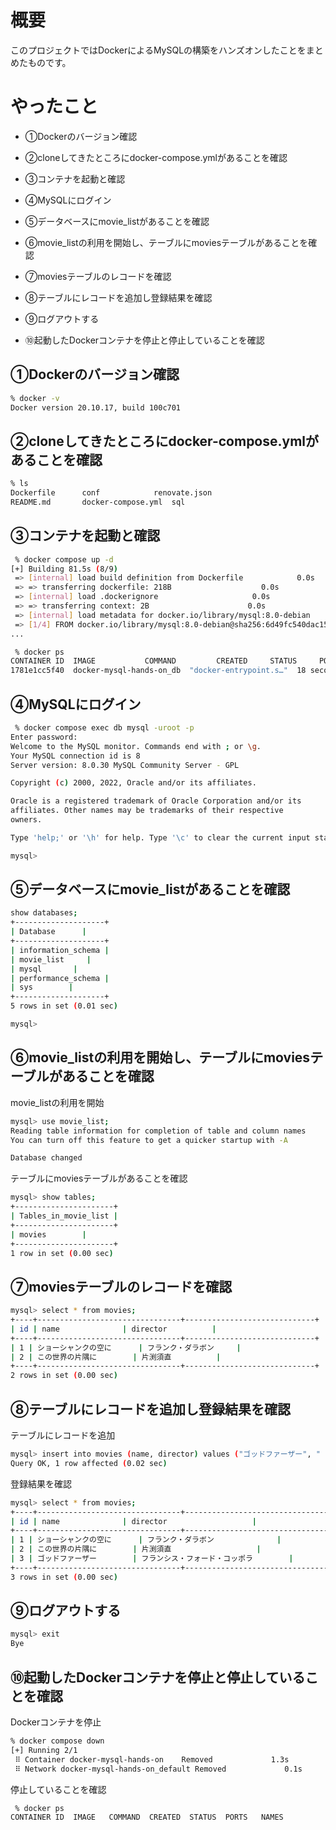 # 概要
このプロジェクトではDockerによるMySQLの構築をハンズオンしたことをまとめたものです。

# やったこと

* ①Dockerのバージョン確認

* ②cloneしてきたところにdocker-compose.ymlがあることを確認

* ③コンテナを起動と確認

* ④MySQLにログイン

* ⑤データベースにmovie_listがあることを確認

* ⑥movie_listの利用を開始し、テーブルにmoviesテーブルがあることを確認

* ⑦moviesテーブルのレコードを確認

* ⑧テーブルにレコードを追加し登録結果を確認

* ⑨ログアウトする

* ⑩起動したDockerコンテナを停止と停止していることを確認


## ①Dockerのバージョン確認

```bash
% docker -v                             
Docker version 20.10.17, build 100c701
``` 

## ②cloneしてきたところにdocker-compose.ymlがあることを確認
```bash
% ls
Dockerfile		conf			renovate.json
README.md		docker-compose.yml	sql
``` 

## ③コンテナを起動と確認
```bash
 % docker compose up -d
[+] Building 81.5s (8/9)                             
 => [internal] load build definition from Dockerfile            0.0s
 => => transferring dockerfile: 218B                    0.0s
 => [internal] load .dockerignore                     0.0s
 => => transferring context: 2B                      0.0s
 => [internal] load metadata for docker.io/library/mysql:8.0-debian    4.5s
 => [1/4] FROM docker.io/library/mysql:8.0-debian@sha256:6d49fc540dac155 76.9s
...
``` 
```bash
 % docker ps  
CONTAINER ID  IMAGE           COMMAND         CREATED     STATUS     PORTS                NAMES
1781e1cc5f40  docker-mysql-hands-on_db  "docker-entrypoint.s…"  18 seconds ago  Up 12 seconds  33060/tcp, 0.0.0.0:3307->3306/tcp  docker-mysql-hands-on
``` 

## ④MySQLにログイン
```bash
 % docker compose exec db mysql -uroot -p
Enter password: 
Welcome to the MySQL monitor. Commands end with ; or \g.
Your MySQL connection id is 8
Server version: 8.0.30 MySQL Community Server - GPL

Copyright (c) 2000, 2022, Oracle and/or its affiliates.

Oracle is a registered trademark of Oracle Corporation and/or its
affiliates. Other names may be trademarks of their respective
owners.

Type 'help;' or '\h' for help. Type '\c' to clear the current input statement.

mysql>
``` 

## ⑤データベースにmovie_listがあることを確認
```bash
show databases;
+--------------------+
| Database      |
+--------------------+
| information_schema |
| movie_list     |
| mysql       |
| performance_schema |
| sys        |
+--------------------+
5 rows in set (0.01 sec)

mysql>
``` 

## ⑥movie_listの利用を開始し、テーブルにmoviesテーブルがあることを確認

movie_listの利用を開始

```bash
mysql> use movie_list;
Reading table information for completion of table and column names
You can turn off this feature to get a quicker startup with -A

Database changed
``` 

テーブルにmoviesテーブルがあることを確認

```bash
mysql> show tables;
+----------------------+
| Tables_in_movie_list |
+----------------------+
| movies        |
+----------------------+
1 row in set (0.00 sec)
``` 

## ⑦moviesテーブルのレコードを確認
```bash
mysql> select * from movies;
+----+--------------------------------+-----------------------------+
| id | name              | director          |
+----+--------------------------------+-----------------------------+
| 1 | ショーシャンクの空に      | フランク・ダラボン     |
| 2 | この世界の片隅に        | 片渕須直          |
+----+--------------------------------+-----------------------------+
2 rows in set (0.00 sec)
``` 

## ⑧テーブルにレコードを追加し登録結果を確認

テーブルにレコードを追加

```bash
mysql> insert into movies (name, director) values ("ゴッドファーザー", " フランシス・フォード・コッポラ");
Query OK, 1 row affected (0.02 sec)
``` 
登録結果を確認

```bash
mysql> select * from movies;
+----+--------------------------------+-----------------------------------------------+
| id | name              | director                   |
+----+--------------------------------+-----------------------------------------------+
| 1 | ショーシャンクの空に      | フランク・ダラボン              |
| 2 | この世界の片隅に        | 片渕須直                   |
| 3 | ゴッドファーザー        | フランシス・フォード・コッポラ        |
+----+--------------------------------+-----------------------------------------------+
3 rows in set (0.00 sec)
``` 

## ⑨ログアウトする
```bash
mysql> exit
Bye
``` 

## ⑩起動したDockerコンテナを停止と停止していることを確認

Dockerコンテナを停止

```bash
% docker compose down
[+] Running 2/1
 ⠿ Container docker-mysql-hands-on    Removed             1.3s
 ⠿ Network docker-mysql-hands-on_default Removed             0.1s
``` 
停止していることを確認

```bash
 % docker ps
CONTAINER ID  IMAGE   COMMAND  CREATED  STATUS  PORTS   NAMES
``` 
